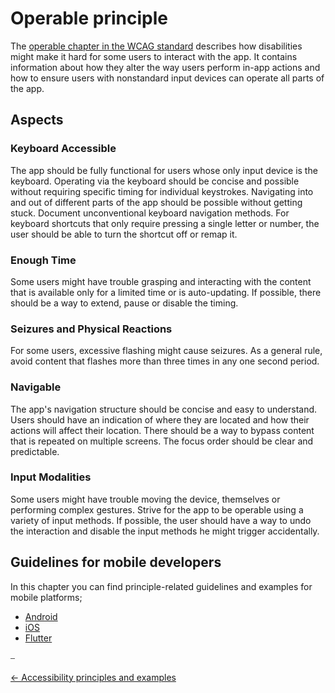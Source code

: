 # Operable principle

The [operable chapter in the WCAG standard](https://www.w3.org/WAI/WCAG21/quickref/?currentsidebar=%23col_overview&levels=aa%2Caaa&technologies=smil%2Cpdf%2Cflash%2Csl#principle2) describes how disabilities might make it hard for some users to interact with the app. It contains information about how they alter the way users perform in-app actions and how to ensure users with nonstandard input devices can operate all parts of the app.

## Aspects

### Keyboard Accessible

The app should be fully functional for users whose only input device is the keyboard. Operating via the keyboard should be concise and possible without requiring specific timing for individual keystrokes. Navigating into and out of different parts of the app should be possible without getting stuck. Document unconventional keyboard navigation methods. For keyboard shortcuts that only require pressing a single letter or number, the user should be able to turn the shortcut off or remap it.

### Enough Time

Some users might have trouble grasping and interacting with the content that is available only for a limited time or is auto-updating. If possible, there should be a way to extend, pause or disable the timing.

### Seizures and Physical Reactions

For some users, excessive flashing might cause seizures. As a general rule, avoid content that flashes more than three times in any one second period.

### Navigable

The app's navigation structure should be concise and easy to understand. Users should have an indication of where they are located and how their actions will affect their location. There should be a way to bypass content that is repeated on multiple screens. The focus order should be clear and predictable.

### Input Modalities

Some users might have trouble moving the device, themselves or performing complex gestures. Strive for the app to be operable using a variety of input methods. If possible, the user should have a way to undo the interaction and disable the input methods he might trigger accidentally.

## Guidelines for mobile developers

In this chapter you can find principle-related guidelines and examples for mobile platforms;

* [Android](../platforms/android/guideline_operable_android.md "Operable guidelines for Android")
* [iOS](../platforms/ios/guideline_operable_ios.md "Operable guidelines for iOS")
* [Flutter](../platforms/flutter/guideline_operable_flutter.md "Operable guidelines for Flutter")

⎯

[← Accessibility principles and examples](accessibility_principles_and_examples.md "Accessibility principles and examples")
